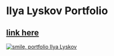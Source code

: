 # Ilya Lyskov Portfolio
## [link here](https://ilya-lyskov-portfolio.vercel.app/)
[![smile, portfolio Ilya Lyskov](./public/fav.ico)](https://ilya-lyskov-portfolio.vercel.app/)